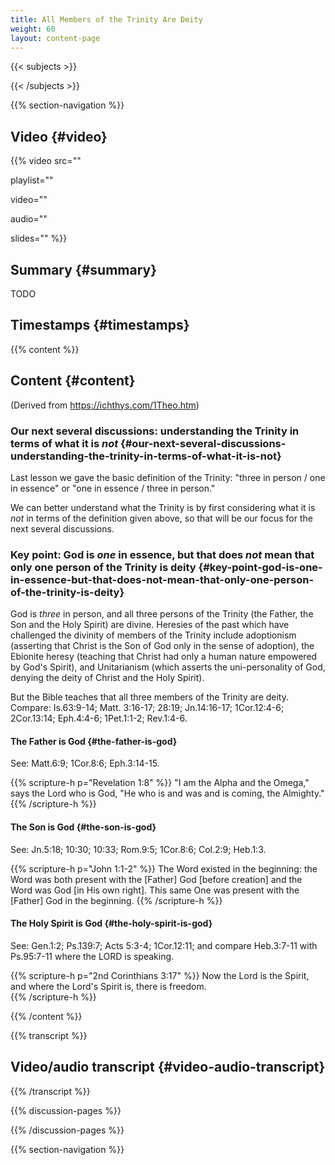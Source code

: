 ```yaml
---
title: All Members of the Trinity Are Deity
weight: 60
layout: content-page
---
```


{{< subjects >}}

{{< /subjects >}}

{{% section-navigation %}}

## Video {#video}

{{% video
src=""

playlist=""

video=""

audio=""

slides=""
%}}

## Summary {#summary}

TODO

## Timestamps {#timestamps}



{{% content %}}

## Content {#content}

(Derived from https://ichthys.com/1Theo.htm)

<!-- --- -->

### Our next several discussions: understanding the Trinity in terms of what it is *not* {#our-next-several-discussions-understanding-the-trinity-in-terms-of-what-it-is-not}

Last lesson we gave the basic definition of the Trinity: "three in person / one in essence" or "one in essence / three in person."

We can better understand what the Trinity is by first considering what it is *not* in terms of the definition given above, so that will be our focus for the next several discussions.

<!-- --- -->

### Key point: God is *one* in essence, but that does *not* mean that only one person of the Trinity is deity {#key-point-god-is-one-in-essence-but-that-does-not-mean-that-only-one-person-of-the-trinity-is-deity}

God is *three* in person, and all three persons of the Trinity (the Father, the Son and the Holy Spirit) are divine. Heresies of the past which have challenged the divinity of members of the Trinity include adoptionism (asserting that Christ is the Son of God only in the sense of adoption), the Ebionite heresy (teaching that Christ had only a human nature empowered by God's Spirit), and Unitarianism (which asserts the uni-personality of God, denying the deity of Christ and the Holy Spirit).

But the Bible teaches that all three members of the Trinity are deity. Compare: Is.63:9-14; Matt. 3:16-17; 28:19; Jn.14:16-17; 1Cor.12:4-6; 2Cor.13:14; Eph.4:4-6; 1Pet.1:1-2; Rev.1:4-6.

<!-- --- -->

#### The Father is God {#the-father-is-god}

See: Matt.6:9; 1Cor.8:6; Eph.3:14-15.

{{% scripture-h p="Revelation 1:8" %}}
"I am the Alpha and the Omega," says the Lord who is God, "He who is and was and is coming, the Almighty."   
{{% /scripture-h %}}

<!-- --- -->

#### The Son is God {#the-son-is-god}

See: Jn.5:18; 10:30; 10:33; Rom.9:5; 1Cor.8:6; Col.2:9; Heb.1:3.

{{% scripture-h p="John 1:1-2" %}}
The Word existed in the beginning: the Word was both present with the [Father] God [before creation] and the Word was God [in His own right]. This same One was present with the [Father] God in the beginning.
{{% /scripture-h %}}

<!-- --- -->

#### The Holy Spirit is God {#the-holy-spirit-is-god}

See: Gen.1:2; Ps.139:7; Acts 5:3-4; 1Cor.12:11; and compare Heb.3:7-11 with Ps.95:7-11 where the LORD is speaking.

{{% scripture-h p="2nd Corinthians 3:17" %}}
Now the Lord is the Spirit, and where the Lord's Spirit is, there is freedom.    
{{% /scripture-h %}}

{{% /content %}}

{{% transcript %}}

## Video/audio transcript {#video-audio-transcript}



{{% /transcript %}}

{{% discussion-pages %}}

{{% /discussion-pages %}}

{{% section-navigation %}}
